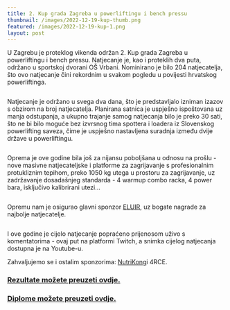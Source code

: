 ```yaml
---
title: 2. Kup grada Zagreba u powerliftingu i bench pressu
thumbnail: /images/2022-12-19-kup-thumb.png
featured: /images/2022-12-19-kup-1.png
layout: post
---
```


U Zagrebu je proteklog vikenda održan 2. Kup grada Zagreba u powerliftingu i bench pressu. Natjecanje je, kao i proteklih dva puta, održano u sportskoj dvorani OŠ Vrbani. Nominirano je bilo 204 natjecatelja, što ovo natjecanje čini rekordnim u svakom pogledu u povijesti hrvatskog powerliftinga.

<span class="image featured"><img src="{{ site.baseurl }}/images/2022-12-19-kup-2.jpg" alt="" /></span>

Natjecanje je održano u svega dva dana, što je predstavljalo izniman izazov s obzirom na broj natjecatelja. Planirana satnica je uspješno ispoštovana uz manja odstupanja, a ukupno trajanje samog natjecanja bilo je preko 30 sati, što ne bi bilo moguće bez izvrsnog tima spottera i loadera iz Slovenskog powerlifting saveza, čime je uspješno nastavljena suradnja između dvije države u powerliftingu.

<span class="image featured"><img src="{{ site.baseurl }}/images/2022-12-19-kup-spotteri.jpg" alt="" /></span>

Oprema je ove godine bila još za nijansu poboljšana u odnosu na prošlu - nove masivne natjecateljske i platforme za zagrijavanje s profesionalnim protukliznim tepihom, preko 1050 kg utega u prostoru za zagrijavanje, uz zadržavanje dosadašnjeg standarda - 4 warmup combo racka, 4 power bara, isključivo kalibrirani utezi...

<span class="image featured"><img src="{{ site.baseurl }}/images/2022-12-19-kup-3.jpg" alt="" /></span>

Opremu nam je osigurao glavni sponzor <a href="https://www.eluir.hr" target="_blank">ELUIR</a>, uz bogate nagrade za najbolje natjecatelje. 

<span class="image featured"><img src="{{ site.baseurl }}/images/2022-12-19-kup-warmup.jpg" alt="" /></span>

I ove godine je cijelo natjecanje popraćeno prijenosom uživo s komentatorima - ovaj put na platformi Twitch, a snimka cijelog natjecanja dostupna je na Youtube-u.

Zahvaljujemo se i ostalim sponzorima: <a href="https://nutrikong.hr" target="_blank">NutriKong</a>i 4RCE.

<h3><a href="{{ site.baseurl }}/documents/2022-19-12-2.kup-grada-zagreba-rezultati.xlsx" target="_blank">Rezultate možete preuzeti ovdje.</a></h3>

<h3><a href="https://drive.google.com/drive/folders/1fh9DCdpKZcEOaggjTyUno_I0Af8Tvcam" target="_blank">Diplome možete preuzeti ovdje.</a></h3>

<span class="image featured"><img src="{{ site.baseurl }}/images/2022-12-19-kup-4.jpg" alt="" /></span>